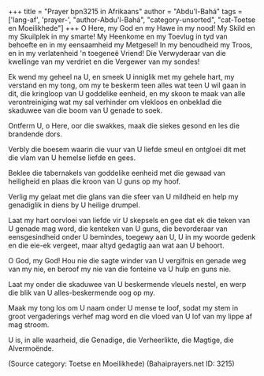 +++
title = "Prayer bpn3215 in Afrikaans"
author = "Abdu'l-Bahá"
tags = ['lang-af', 'prayer-', "author-Abdu'l-Bahá", "category-unsorted", "cat-Toetse en Moeilikhede"]
+++
O Here, my God en my Hawe in my nood! My Skild en my Skuilplek in my smarte! My Heenkome en my Toevlug in tyd van behoefte en in my eensaamheid my Metgesel! In my benoudheid my Troos, en in my verlatenheid 'n toegeneë Vriend! Die Verwyderaar van die kwellinge van my verdriet en die Vergewer van my sondes!

Ek wend my geheel na U, en smeek U inniglik met my gehele hart, my verstand en my tong, om my te beskerm teen alles wat teen U wil gaan in dit, die kringloop van U goddelike eenheid, en my skoon te maak van alle verontreiniging wat my sal verhinder om vlekloos en onbeklad die skaduwee van die boom van U genade to soek.

Ontferm U, o Here, oor die swakkes, maak die siekes gesond en les die brandende dors.

Verbly die boesem waarin die vuur van U liefde smeul en ontgloei dit met die vlam van U hemelse liefde en gees.

Beklee die tabernakels van goddelike eenheid met die gewaad van heiligheid en plaas die kroon van U guns op my hoof.

Verlig my gelaat met die glans van die sfeer van U mildheid en help my genadiglik in diens by U heilige drumpel.

Laat my hart oorvloei van liefde vir U skepsels en gee dat ek die teken van U genade mag word, die kenteken van U guns, die bevorderaar van eensgesindheid onder U bemindes, toegewy aan U, U in my woorde gedenk en die eie-ek vergeet, maar altyd gedagtig aan wat aan U behoort.

O God, my God! Hou nie die sagte winder van U vergifnis en genade weg van my nie, en beroof my nie van die fonteine va U hulp en guns nie.

Laat my onder die skaduwee van U beskermende vleuels nestel, en werp die blik van U alles-beskermende oog op my.

Maak my tong los om U naam onder U mense te loof, sodat my stem in groot vergaderings verhef mag word en die vloed van U lof van my lippe af mag stroom.

U is, in alle waarheid, die Genadige, die Verheerlikte, die Magtige, die Alvermoënde.

(Source category: Toetse en Moeilikhede)
(Bahaiprayers.net ID: 3215)
